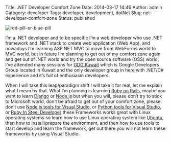 Title: .NET Developer Comfort Zone
Date: 2014-03-17 14:46
Author: admin
Category: developer
Tags: developer, development, dotNet
Slug: net-developer-comfort-zone
Status: published

![red-pill-or-blue-pill]({static}/images/red-pill-or-blue-pill.jpg)

I’m a .NET developer and to be specific I’m a web developer who use .NET framework and .NET stack to create web application (Web App), and nowadays I’m learning ASP.NET MVC to move from WebForms world to MVC world, but in future I’m planning to get out of my comfort zone again and get out of .NET world and try the open source software (OSS) world, I’ve attended many sessions for [GDG Kuwait](http://gdgkuwait.com/) which is Google Developers Group located in Kuwait and the only developer group in here with .NET/C\# experience and it’s full of enthusiasm developers.

When I will take this leap/paradigm shift I will take it for real, let me explain what I mean by that. What I’m planning is learning [Ruby on Rails](http://rubyonrails.org/), maybe you want to learn [Django](https://www.djangoproject.com/) or [Node.js](http://nodejs.org/) but when you will, please don’t try to stick to Microsoft world, don’t be afraid to get out of your comfort zone, please don’t use [Node.js tools for Visual Studio](https://nodejstools.codeplex.com/), or [Python tools for Visual Studio](https://pytools.codeplex.com/), or [Ruby In Steel Developer](http://www.sapphiresteel.com/Products/sapphire-ide/article/ruby-in-steel-developer-overview) these Frameworks works great with Linux operating systems so learn how to use Linux operating system like [Ubuntu](http://www.ubuntu.com/), then how to install/prepare the environment, and then how to use tools to start develop and learn the framework, get out there you will not learn these frameworks by using Visual Studio.
